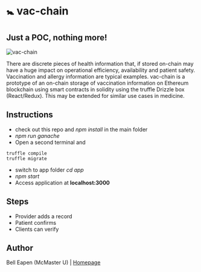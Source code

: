 # :baby_symbol: vac-chain

## Just a POC, nothing more!

![vac-chain](https://raw.github.com/E-Health/vac-chain/develop/notes/vacchain.png)

There are discrete pieces of health information that, if stored on-chain may have a huge impact on operational efficiency, availability and patient safety. Vaccination and allergy information are typical examples.
vac-chain is a prototype of an on-chain storage of vaccination information on Ethereum blockchain using smart contracts in solidity using the truffle Drizzle box (React/Redux). This may be extended for similar use cases in medicine.

## Instructions

* check out this repo and *npm install* in the main folder
* *npm run ganache*
* Open a second terminal and
```
truffle compile
truffle migrate
```
*  switch to app folder *cd app*
* *npm start*
* Access application at **localhost:3000**

## Steps
* Provider adds a record
* Patient confirms
* Clients can verify
## Author

Bell Eapen (McMaster U) | [Homepage](https://nuchange.ca)

